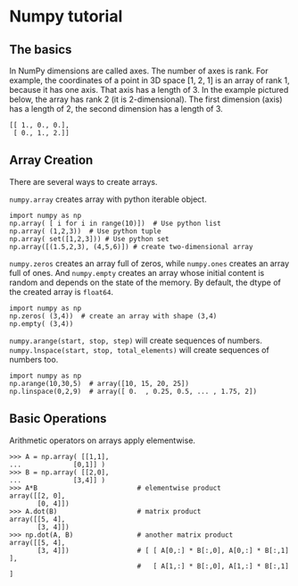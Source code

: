 # Numpy tutorial

## The basics
In NumPy dimensions are called axes. The number of axes is rank.
For example, the coordinates of a point in 3D space [1, 2, 1] is an array of rank 1, because it has one axis. That axis has a length of 3. In the example pictured below, the array has rank 2 (it is 2-dimensional). The first dimension (axis) has a length of 2, the second dimension has a length of 3.
```
[[ 1., 0., 0.],
 [ 0., 1., 2.]]
```

## Array Creation
There are several ways to create arrays.

``numpy.array`` creates array with python iterable object.
```
import numpy as np
np.array( [ i for i in range(10)])  # Use python list
np.array( (1,2,3))  # Use python tuple
np.array( set([1,2,3])) # Use python set
np.array([(1.5,2,3), (4,5,6)]) # create two-dimensional array
```

``numpy.zeros`` creates an array full of zeros, while ``numpy.ones`` creates an array full of ones. And ``numpy.empty`` creates an array whose initial content is random and depends on the state of the memory. By default, the dtype of the created array is `float64`.
```
import numpy as np
np.zeros( (3,4))  # create an array with shape (3,4)
np.empty( (3,4))
```
``numpy.arange(start, stop, step)`` will create sequences of numbers.
``numpy.lnspace(start, stop, total_elements)`` will create  sequences of numbers too.
```
import numpy as np
np.arange(10,30,5)  # array([10, 15, 20, 25])
np.linspace(0,2,9)  # array([ 0.  , 0.25, 0.5, ... , 1.75, 2])
```
## Basic Operations
Arithmetic operators on arrays apply elementwise. 
```
>>> A = np.array( [[1,1],
...             [0,1]] )
>>> B = np.array( [[2,0],
...             [3,4]] )
>>> A*B                         # elementwise product
array([[2, 0],
       [0, 4]])
>>> A.dot(B)                    # matrix product
array([[5, 4],
       [3, 4]])
>>> np.dot(A, B)                # another matrix product
array([[5, 4],
       [3, 4]])                 # [ [ A[0,:] * B[:,0], A[0,:] * B[:,1] ],
                                #   [ A[1,:] * B[:,0], A[1,:] * B[:,1] ]
```




















